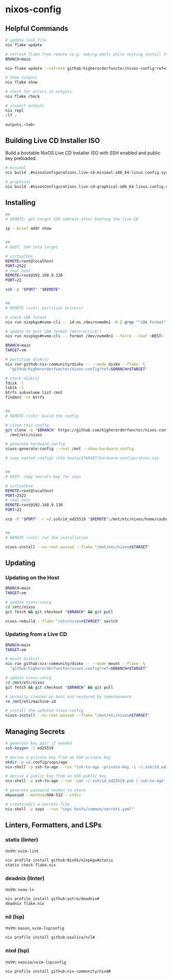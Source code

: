 # nixos-config

## Helpful Commands

```sh
# update lock file
nix flake update

# refresh flake from remote (e.g. making edits while testing install from ISO)
BRANCH=main

nix flake update --refresh github:higherorderfunctor/nixos-config?ref=$BRANCH

# show outputs
nix flake show

# check for errors in outputs
nix flake check

# inspect outputs
nix repl
:lf .

outputs.<tab>
````

## Building Live CD Installer ISO

Build a bootable NixOS Live CD Installer ISO with SSH enabled and public key preloaded.

```sh
# minimal
nix build .#nixosConfigurations.live-cd-minimal-x86_64-linux.config.system.build.isoImage

# graphical
nix build .#nixosConfigurations.live-cd-graphical-x86_64-linux.config.system.build.isoImage
```

## Installing

```sh
##
# REMOTE: get target SSH address after booting the live CD

ip --brief addr show


##
# HOST: SSH into target

# virtualbox
REMOTE=root@localhost
PORT=2522
# real host
REMOTE=root@192.168.9.130
PORT=22

ssh -p "$PORT" "$REMOTE"


##
# REMOTE (ssh): partition drive(s)

# check LBA format
nix run nixpkgs#nvme-cli -- id-ns /dev/nvme0n1 -H | grep "^LBA Format"

# update to best LBA format (destructive!)
nix run nixpkgs#nvme-cli -- format /dev/nvme0n1 --force --lbaf <BEST>

BRANCH=main
TARGET=vm

# partition disk(s)
nix run github:nix-community/disko -- --mode disko --flake  \
  "github:higherorderfunctor/nixos-config?ref=$BRANCH#$TARGET"

# check disk(s)
fdisk -l
lsblk -l
btrfs subvolume list /mnt
findmnt -nt btrfs


##
# REMOTE (ssh): build the config

# clone this config
git clone -b "$BRANCH" https://github.com/higherorderfunctor/nixos-config.git \
  /mnt/etc/nixos

# generate hardware config
nixos-generate-config --root /mnt --show-hardware-config

# copy wanted configs into hosts/$TARGET/hardware-configuration.nix


##
# HOST: copy secrets key for sops

# virtualbox
REMOTE=root@localhost
PORT=2522
# real host
REMOTE=root@192.168.9.130
PORT=22

scp -P "$PORT" -r ~/.ssh/id_ed25519 "$REMOTE":/mnt/etc/nixos/home/caubut/id_ed25519


##
# REMOTE (ssh): run the installation

nixos-install --no-root-passwd --flake "/mnt/etc/nixos#$TARGET"
````

## Updating

### Updating on the Host

```sh
BRANCH=main
TARGET=vm

# update nixos-conig
cd /etc/nixos
git fetch && git checkout "$BRANCH" && git pull

nixos-rebuild --flake "/etc/nixos#$TARGET" switch
```

### Updating from a Live CD

```sh
BRANCH=main
TARGET=vm

# mount disk(s)
nix run github:nix-community/disko -- --mode mount --flake  \
  "github:higherorderfunctor/nixos-config?ref=$BRANCH#$TARGET"

# update nixos-conig
cd /mnt/etc/nixos
git fetch && git checkout "$BRANCH" && git pull

# normally cleared on boot and restored by impermanence
rm /mnt/etc/machine-id

# install the updated nixos-config
nixos-install --no-root-passwd --flake "/mnt/etc/nixos#$TARGET"
```

## Managing Secrets

```sh
# generate key pair if needed
ssh-keygen -t ed25519

# derive a private key from an SSH private key
mkdir -p ~/.config/sops/age
nix-shell -p ssh-to-age --run "ssh-to-age -private-key -i ~/.ssh/id_ed25519 > ~/.config/sops/age/keys.txt"

# derive a public key from an SSH public key
nix-shell -p ssh-to-age --run 'cat ~/.ssh/id_ed25519.pub | ssh-to-age'

# generate password hashes to store
mkpasswd --method=SHA-512 --stdin

# create/edit a secrets file
nix-shell -p sops --run "sops hosts/common/secrets.yaml"
```

## Linters, Formatters, and LSPs

### statix (linter)

nvim: `nvim-lint`

```sh
nix profile install github:NixOS/nixpkgs#statix
statix check flake.nix
```

### deadnix (linter)

nvim: `none-ls`

```sh
nix profile install github:astro/deadnix#
deadnix flake.nix
```

### nil (lsp)

nvim: `mason`, `nvim-lspconfig`

```sh
nix profile install github:oxalica/nil#
```

### nixd (lsp)

nvim: `neovim/nvim-lspconfig`

```sh
nix profile install github:nix-community/nixd#
```
